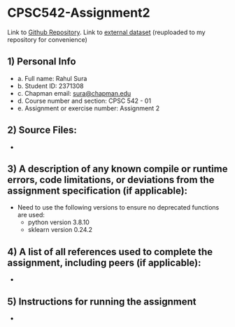 # CPSC542-Assignment2

Link to [Github Repository](https://github.com/rsura-edu/CPSC542-Assignment2).
Link to [external dataset](https://github.com/VikramShenoy97/Human-Segmentation-Dataset/tree/master) (reuploaded to my repository for convenience)

## 1) Personal Info

- a. Full name: Rahul Sura
- b. Student ID: 2371308
- c. Chapman email: sura@chapman.edu
- d. Course number and section: CPSC 542 - 01
- e. Assignment or exercise number: Assignment 2

## 2) Source Files:

- 

## 3) A description of any known compile or runtime errors, code limitations, or deviations from the assignment specification (if applicable):

- Need to use the following versions to ensure no deprecated functions are used:
    - python version 3.8.10
    - sklearn version 0.24.2

## 4) A list of all references used to complete the assignment, including peers (if applicable):

- 

## 5) Instructions for running the assignment

- 
